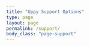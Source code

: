 ```yaml
---
title: "Uppy Support Options"
type: page
layout: page
permalink: /support/
body_class: "page-support"
---
```


<!-- md integration_help.md -->
